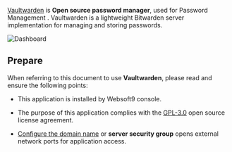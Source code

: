 [Vaultwarden](https://www.vaultwarden.net/) is **Open source password manager**, used for Password Management . Vaultwarden is a lightweight Bitwarden server implementation for managing and storing passwords.


![Dashboard](https://libs.websoft9.com/Websoft9/DocsPicture/zh/vaultwarden/vaultwarden-gui-websoft9.png)


## Prepare

When referring to this document to use **Vaultwarden**, please read and ensure the following points:

- This application is installed by Websoft9 console.

- The purpose of this application complies with the [GPL-3.0](https://opensource.org/licenses/GPL-3.0) open source license agreement.

- [Configure the domain name](./domain-set) or **server security group** opens external network ports for application access.